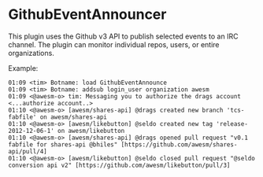 # GithubEventAnnouncer

This plugin uses the Github v3 API to publish selected events to an IRC channel. The plugin can monitor individual repos, users, or entire organizations.

Example:

	01:09 <tim> Botname: load GithubEventAnnounce
	01:09 <tim> Botname: addsub login_user organization awesm
	01:09 <@awesm-o> tim: Messaging you to authorize the drags account
	<...authorize account..>
	01:10 <@awesm-o> [awesm/shares-api] @drags created new branch 'tcs-fabfile' on awesm/shares-api
	01:10 <@awesm-o> [awesm/likebutton] @seldo created new tag 'release-2012-12-06-1' on awesm/likebutton
	01:10 <@awesm-o> [awesm/shares-api] @drags opened pull request "v0.1 fabfile for shares-api @bhiles" [https://github.com/awesm/shares-api/pull/4]
	01:10 <@awesm-o> [awesm/likebutton] @seldo closed pull request "@seldo conversion api v2" [https://github.com/awesm/likebutton/pull/3]

